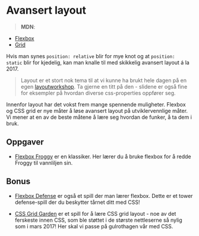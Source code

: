 # Avansert layout

> **MDN**:

-   [Flexbox](https://developer.mozilla.org/en-US/docs/Web/CSS/CSS_Flexible_Box_Layout)
-   [Grid](https://developer.mozilla.org/en-US/docs/Web/CSS/CSS_Grid_Layout)

Hvis man synes `position: relative` blir for mye knot og at `position: static` blir for kjedelig, kan man knalle til med skikkelig avansert layout á la 2017.

> Layout er et stort nok tema til at vi kunne ha brukt hele dagen på en egen [layoutworkshop](https://github.com/kentandersen/layout-workshop). Ta gjerne en titt på den - slidene er også fine for eksempler på hvordan diverse css-properties oppfører seg.

Innenfor layout har det vokst frem mange spennende muligheter. Flexbox og CSS grid er nye måter å løse avansert layout på utviklervennlige måter. Vi mener at en av de beste måtene å lære seg hvordan de funker, å ta dem i bruk.

## Oppgaver

-   [Flexbox Froggy](http://flexboxfroggy.com/) er en klassiker. Her lærer du å bruke flexbox for å redde Froggy til vannliljen sin.

## Bonus

-   [Flexbox Defense](http://www.flexboxdefense.com/) er også et spill der man lærer flexbox. Dette er et tower defense-spill der du beskytter tårnet ditt med CSS!

-   [CSS Grid Garden](http://cssgridgarden.com/) er et spill for å lære CSS grid layout - noe av det ferskeste innen CSS, som ble støttet i de største nettleserne så nylig som i mars 2017! Her skal vi passe på gulrothagen vår med CSS.
